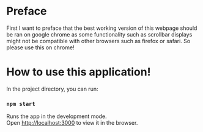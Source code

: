 # Preface
First I want to preface that the best working version of this webpage should be ran on google chrome as some functionality such as scrollbar displays might not be compatible with other browsers such as firefox or safari. So please use this on chrome!

# How to use this application!

In the project directory, you can run:

### `npm start`

Runs the app in the development mode.\
Open [http://localhost:3000](http://localhost:3000) to view it in the browser.

